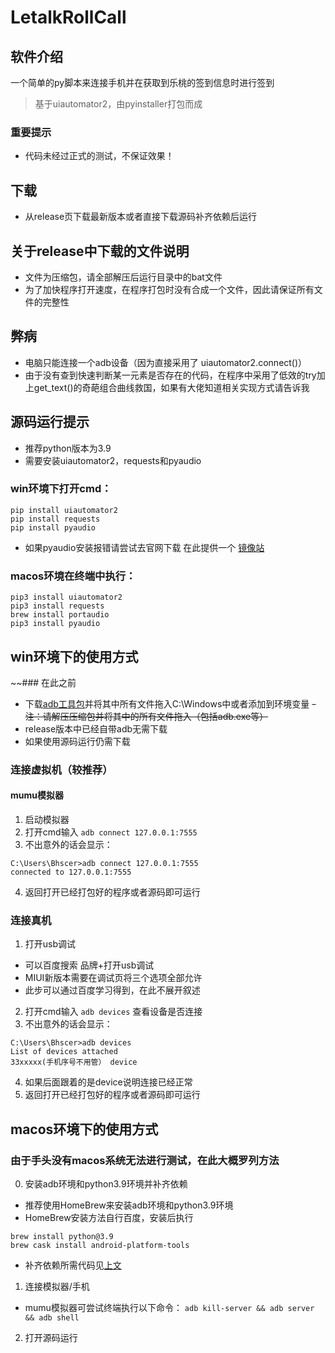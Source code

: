# LetalkRollCall

## 软件介绍
一个简单的py脚本来连接手机并在获取到乐桃的签到信息时进行签到
> 基于uiautomator2，由pyinstaller打包而成

### 重要提示
- 代码未经过正式的测试，不保证效果！

## 下载
- 从release页下载最新版本或者直接下载源码补齐依赖后运行

## 关于release中下载的文件说明
- 文件为压缩包，请全部解压后运行目录中的bat文件
- 为了加快程序打开速度，在程序打包时没有合成一个文件，因此请保证所有文件的完整性

## 弊病
- 电脑只能连接一个adb设备（因为直接采用了 uiautomator2.connect()）
- 由于没有查到快速判断某一元素是否存在的代码，在程序中采用了低效的try加上get_text()的奇葩组合曲线救国，如果有大佬知道相关实现方式请告诉我

## 源码运行提示
- 推荐python版本为3.9
- 需要安装uiautomator2，requests和pyaudio
### win环境下打开cmd：
```
pip install uiautomator2
pip install requests
pip install pyaudio
```
- 如果pyaudio安装报错请尝试去官网下载 在此提供一个 [镜像站](https://www.lfd.uci.edu/~gohlke/pythonlibs/#pyaudio)
### macos环境在终端中执行：
```
pip3 install uiautomator2
pip3 install requests
brew install portaudio
pip3 install pyaudio
```

## win环境下的使用方式

~~### 在此之前
- 下载[adb工具包](https://developer.android.google.cn/studio/releases/platform-tools)并将其中所有文件拖入C:\Windows中或者添加到环境变量
~~- 注：请解压压缩包并将其中的所有文件拖入（包括adb.exe等）~~
- release版本中已经自带adb无需下载
- 如果使用源码运行仍需下载

### 连接虚拟机（较推荐）

#### mumu模拟器
1. 启动模拟器
2. 打开cmd输入 ```adb connect 127.0.0.1:7555```
3. 不出意外的话会显示：
```
C:\Users\Bhscer>adb connect 127.0.0.1:7555
connected to 127.0.0.1:7555
```
4. 返回打开已经打包好的程序或者源码即可运行

### 连接真机
1.  打开usb调试
- 可以百度搜索 品牌+打开usb调试
- MIUI新版本需要在调试页将三个选项全部允许
- 此步可以通过百度学习得到，在此不展开叙述
2.  打开cmd输入 ```adb devices``` 查看设备是否连接
3.  不出意外的话会显示：
```
C:\Users\Bhscer>adb devices
List of devices attached
33xxxxx(手机序号不用管） device
```
4.  如果后面跟着的是device说明连接已经正常
5.  返回打开已经打包好的程序或者源码即可运行

## macos环境下的使用方式
### 由于手头没有macos系统无法进行测试，在此大概罗列方法
0.  安装adb环境和python3.9环境并补齐依赖
- 推荐使用HomeBrew来安装adb环境和python3.9环境
- HomeBrew安装方法自行百度，安装后执行
```
brew install python@3.9
brew cask install android-platform-tools
```
- 补齐依赖所需代码见[上文](https://github.com/Bhscer/LetalkRollCall/blob/main/README.md#macos%E7%8E%AF%E5%A2%83%E5%9C%A8%E7%BB%88%E7%AB%AF%E4%B8%AD%E6%89%A7%E8%A1%8C)
1.  连接模拟器/手机
- mumu模拟器可尝试终端执行以下命令：
```adb kill-server && adb server && adb shell```
2.  打开源码运行
